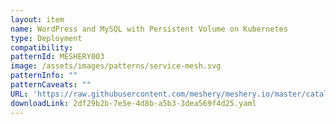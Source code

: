 ```yaml
---
layout: item
name: WordPress and MySQL with Persistent Volume on Kubernetes
type: Deployment
compatibility: 
patternId: MESHERY003
image: /assets/images/patterns/service-mesh.svg
patternInfo: ""
patternCaveats: ""
URL: 'https://raw.githubusercontent.com/meshery/meshery.io/master/catalog/2df29b2b-7e5e-4d8b-a5b3-3dea569f4d25.yaml'
downloadLink: 2df29b2b-7e5e-4d8b-a5b3-3dea569f4d25.yaml
---
```

